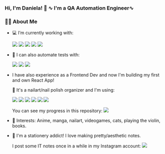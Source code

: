 ### Hi, I'm Daniela! 👋 ∿ I'm a QA Automation Engineer∿

### :woman_technologist: About Me

- 💻 I’m currently working with:

  <a href="https://www.selenium.dev/"><img src="https://img.shields.io/badge/-Selenium-43B02A?logo=Selenium&logoColor=white"/></a> <a href="https://cucumber.io/"><img src="https://img.shields.io/badge/-Cucumber-23D96C?logo=Cucumber&logoColor=black"/></a> <a href="https://junit.org/junit5/"><img src="https://img.shields.io/badge/-JUnit5-25A162?logo=Junit5&logoColor=white"/></a> <a href="https://www.atlassian.com/es/software/jira"><img src="https://img.shields.io/badge/-Jira-0052CC?logo=Jira-Software"/></a> <a href="https://www.qmetry.com/"><img src="https://img.shields.io/badge/-QMetry-003FB3?style=flat"/></a>

- 🤖 I can also automate tests with:

  <a href="https://playwright.dev/"><img src="https://img.shields.io/badge/-Playwright-2EAD33?logo=Playwright&logoColor=white"/></a> <a href="https://www.cypress.io/"><img src="https://img.shields.io/badge/-Cypress-17202C?logo=Cypress"/></a> <a href="https://storybook.js.org/"> <a href="https://www.postman.com/"><img src="https://img.shields.io/badge/-Postman-FF6C37?logo=Postman&logoColor=white"/></a>
  
- I have also experience as a Frontend Dev and now I'm building my first and own React App!

  💅 It's a nailart/nail polish organizer and I'm using:

  <a href="https://developer.mozilla.org/en-US/docs/Web/JavaScript"><img src="https://img.shields.io/badge/-JavaScript-F7DF1E?logo=JavaScript&logoColor=white"/></a> <a href="https://www.typescriptlang.org/"><img src="https://img.shields.io/badge/-TypeScript-3178C6?logo=TypeScript&logoColor=white"/></a> <a href="https://reactjs.org/"><img src="https://img.shields.io/badge/-ReactJS-61DAFB?logo=React&logoColor=black"/></a> <a href="https://sass-lang.com/"><img src="https://img.shields.io/badge/-Sass-CC6699?logo=Sass&logoColor=white"/></a> <img src="https://img.shields.io/badge/-Storybook-FF4785?logo=Storybook&logoColor=white"/></a>
  <a href="https://code.visualstudio.com/"><img src="https://img.shields.io/badge/-Visual%20Studio%20Code-007ACC?logo=Visual-Studio-Code"/></a>

  You can see my progress in this repository: <a href="https://github.com/mitsudani/tsume-frontend"><img src="https://img.shields.io/badge/-GitHub-grey?logo=GitHub"/></a>

- :purple_heart: Interests: Anime, manga, nailart, videogames, cats, playing the violin, books.

- :pencil: I'm a stationery addict! I love making pretty/aesthetic notes.

  I post some IT notes once in a while in my Instagram account: <a href="https://instagram.com/mitsudani"><img src="https://img.shields.io/badge/-@mitsudani-blueviolet?style=flat&logo=Instagram&logoColor=white"/></a>





